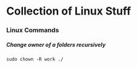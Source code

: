 # Collection of Linux Stuff


### Linux Commands

##### Change owner of a folders recursively

```
sudo chown -R work ./
```